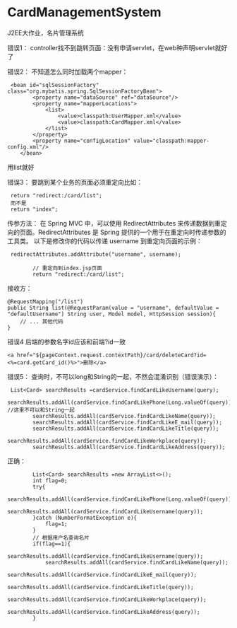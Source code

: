 # CardManagementSystem
J2EE大作业，名片管理系统

错误1：
controller找不到跳转页面：没有申请servlet，在web种声明servlet就好了

错误2：
不知道怎么同时加载两个mapper：
```   
 <bean id="sqlSessionFactory" class="org.mybatis.spring.SqlSessionFactoryBean">
        <property name="dataSource" ref="dataSource"/>
        <property name="mapperLocations">
            <list>
                <value>classpath:UserMapper.xml</value>
                <value>classpath:CardMapper.xml</value>
            </list>
        </property>
        <property name="configLocation" value="classpath:mapper-config.xml"/>
    </bean>
 ```
用list就好

错误3：
要跳到某个业务的页面必须重定向比如：
```
 return "redirect:/card/list";
 而不是
 return "index";
```



传参方法：
在 Spring MVC 中，可以使用 RedirectAttributes 来传递数据到重定向的页面。RedirectAttributes 是 Spring 提供的一个用于在重定向时传递参数的工具类。
以下是修改你的代码以传递 username 到重定向页面的示例：
```
 redirectAttributes.addAttribute("username", username);

        // 重定向到index.jsp页面
        return "redirect:/card/list";
```
接收方：
```
@RequestMapping("/list")
public String list(@RequestParam(value = "username", defaultValue = "defaultUsername") String user, Model model, HttpSession session){
    // ... 其他代码
}
```

错误4
后端的参数名字id应该和前端?id一致
```
<a href="${pageContext.request.contextPath}/card/deleteCard?id=<%=card.getCard_id()%>">删除</a>
```

错误5：
查询时，不可以long和String的一起，不然会混淆识别（错误演示）：
```
 List<Card> searchResults =cardService.findCardLikeUsername(query);
        searchResults.addAll(cardService.findCardLikePhone(Long.valueOf(query)));  //这里不可以和String一起
        searchResults.addAll(cardService.findCardLikeName(query));
        searchResults.addAll(cardService.findCardLikeE_mail(query));
        searchResults.addAll(cardService.findCardLikeTitle(query));
        searchResults.addAll(cardService.findCardLikeWorkplace(query));
        searchResults.addAll(cardService.findCardLikeAddress(query));
```
正确：
```
        List<Card> searchResults =new ArrayList<>();
        int flag=0;
        try{
            searchResults.addAll(cardService.findCardLikePhone(Long.valueOf(query)));
            searchResults.addAll(cardService.findCardLikeUsername(query));
        }catch (NumberFormatException e){
            flag=1;
        }
        // 根据用户名查询名片
        if(flag==1){
            searchResults.addAll(cardService.findCardLikeUsername(query));
            searchResults.addAll(cardService.findCardLikeName(query));
            searchResults.addAll(cardService.findCardLikeE_mail(query));
            searchResults.addAll(cardService.findCardLikeTitle(query));
            searchResults.addAll(cardService.findCardLikeWorkplace(query));
            searchResults.addAll(cardService.findCardLikeAddress(query));
        }

```


